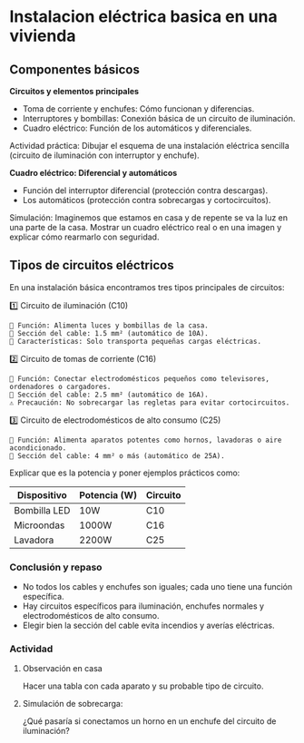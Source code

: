 # Instalacion eléctrica basica en una vivienda

## Componentes básicos

**Circuitos y elementos principales**

- Toma de corriente y enchufes: Cómo funcionan y diferencias.
- Interruptores y bombillas: Conexión básica de un circuito de iluminación.
- Cuadro eléctrico: Función de los automáticos y diferenciales.

Actividad práctica:
Dibujar el esquema de una instalación eléctrica sencilla (circuito de iluminación con interruptor y enchufe).

**Cuadro eléctrico: Diferencial y automáticos**

- Función del interruptor diferencial (protección contra descargas).
- Los automáticos (protección contra sobrecargas y cortocircuitos).

Simulación: Imaginemos que estamos en casa y de repente se va la luz en una parte de la casa.
Mostrar un cuadro eléctrico real o en una imagen y explicar cómo rearmarlo con seguridad.

## Tipos de circuitos eléctricos

En una instalación básica encontramos tres tipos principales de circuitos:

1️⃣ Circuito de iluminación (C10)

    🔌 Función: Alimenta luces y bombillas de la casa.
    🔧 Sección del cable: 1.5 mm² (automático de 10A).
    🔎 Características: Solo transporta pequeñas cargas eléctricas.

2️⃣ Circuito de tomas de corriente (C16)

    🔌 Función: Conectar electrodomésticos pequeños como televisores, ordenadores o cargadores.
    🔧 Sección del cable: 2.5 mm² (automático de 16A).
    ⚠️ Precaución: No sobrecargar las regletas para evitar cortocircuitos.

3️⃣ Circuito de electrodomésticos de alto consumo (C25)

    🔌 Función: Alimenta aparatos potentes como hornos, lavadoras o aire acondicionado.
    🔧 Sección del cable: 4 mm² o más (automático de 25A).

Explicar que es la potencia y poner ejemplos prácticos como:

| Dispositivo | Potencia (W) | Circuito |
|-------------|--------------|----------|
| Bombilla LED | 10W | C10 |
| Microondas | 1000W | C16 |
| Lavadora   | 2200W | C25 |

### Conclusión y repaso

- No todos los cables y enchufes son iguales; cada uno tiene una función específica.
- Hay circuitos específicos para iluminación, enchufes normales y electrodomésticos de alto consumo.
- Elegir bien la sección del cable evita incendios y averías eléctricas.

### Actividad

1. Observación en casa

    Hacer una tabla con cada aparato y su probable tipo de circuito.

1. Simulación de sobrecarga:

    ¿Qué pasaría si conectamos un horno en un enchufe del circuito de iluminación?
  